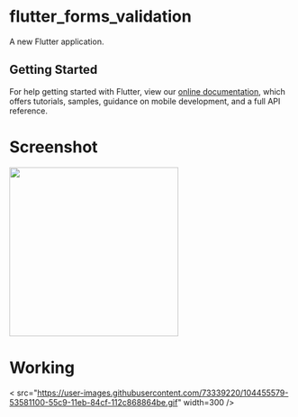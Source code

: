 # flutter_forms_validation

A new Flutter application.

## Getting Started

For help getting started with Flutter, view our
[online documentation](https://flutter.dev/docs), which offers tutorials,
samples, guidance on mobile development, and a full API reference.

# Screenshot

<img src="https://user-images.githubusercontent.com/73339220/104455570-4fc48a00-55c9-11eb-9d68-83cd2ca21c77.jpg" width=300 />

# Working

< src="https://user-images.githubusercontent.com/73339220/104455579-53581100-55c9-11eb-84cf-112c868864be.gif" width=300 />

